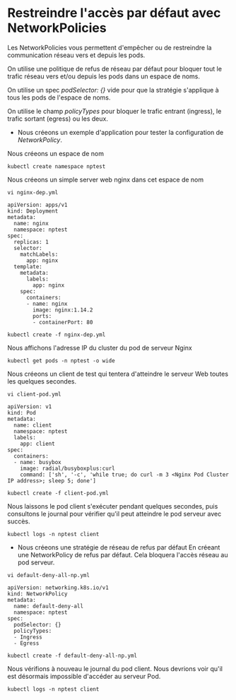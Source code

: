 # Restreindre l'accès par défaut avec NetworkPolicies

Les NetworkPolicies vous permettent d'empêcher ou de restreindre la communication réseau vers et depuis les pods.<br>

On utilise une politique de refus de réseau par défaut pour bloquer tout le trafic réseau vers et/ou depuis les pods dans un espace de noms.<br>

On utilise un spec *podSelector: {}* vide pour que la stratégie s'applique à tous les pods de l'espace de noms.<br>

 On utilise le champ *policyTypes* pour bloquer le trafic entrant (ingress), le trafic sortant (egress) ou les deux.

 - Nous créeons un exemple d'application pour tester la configuration de *NetworkPolicy*.<br>

Nous créeons un espace de nom
```
kubectl create namespace nptest
```

Nous créeons un simple server web nginx dans cet espace de nom
```
vi nginx-dep.yml
```

```
apiVersion: apps/v1
kind: Deployment
metadata:
  name: nginx
  namespace: nptest
spec:
  replicas: 1
  selector:
    matchLabels:
      app: nginx
  template:
    metadata:
      labels:
        app: nginx
    spec:
      containers:
      - name: nginx
        image: nginx:1.14.2
        ports:
        - containerPort: 80
```

```
kubectl create -f nginx-dep.yml
```

Nous affichons l'adresse IP du cluster du pod de serveur Nginx
```
kubectl get pods -n nptest -o wide
```

Nous créeons un client de test qui tentera d'atteindre le serveur Web toutes les quelques secondes.
```
vi client-pod.yml
```

```
apiVersion: v1
kind: Pod
metadata:
  name: client
  namespace: nptest
  labels:
    app: client
spec:
  containers:
  - name: busybox
    image: radial/busyboxplus:curl
    command: ['sh', '-c', 'while true; do curl -m 3 <Nginx Pod Cluster IP address>; sleep 5; done']
```

```
kubectl create -f client-pod.yml
```

Nous laissons le pod client s'exécuter pendant quelques secondes, puis consultons le journal pour vérifier qu'il peut atteindre le pod serveur avec succès.

```
kubectl logs -n nptest client
```

- Nous créeons une stratégie de réseau de refus par défaut
En créeant une NetworkPolicy de refus par défaut. Cela bloquera l'accès réseau au pod serveur.

```
vi default-deny-all-np.yml
```

```
apiVersion: networking.k8s.io/v1
kind: NetworkPolicy
metadata:
  name: default-deny-all
  namespace: nptest
spec:
  podSelector: {}
  policyTypes:
  - Ingress
  - Egress
```

```
kubectl create -f default-deny-all-np.yml
```

Nous vérifions à nouveau le journal du pod client. Nous devrions voir qu'il est désormais impossible d'accéder au serveur Pod.

```
kubectl logs -n nptest client
```